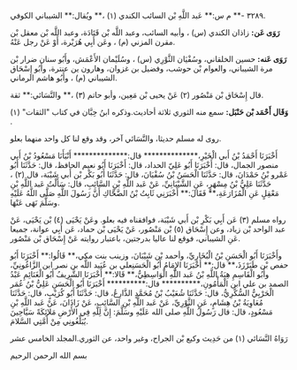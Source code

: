 ٣٢٨٩ -** م س:** عَبد اللَّهِ بْن السائب الكندي (١) ،** ويُقال:** الشيباني الكوفي.

**رَوَى عَن:** زاذان الكندي (س) ، وأبيه السائب، وعبد اللَّه بْن قَتَادَة، وعبد اللَّه بْن معقل بْن مقرن المزني (م) ، وعَن أَبِي هُرَيْرة، أَوْ عَنْ رجل عَنْهُ.

**رَوَى عَنه:** حسين الخلقاني، وسُفْيَان الثَّوْرِي (س) ، وسُلَيْمان الأَعْمَش، وأَبُو سنان ضرار بْن مرة الشيباني، والعوام بْن حوشب، وفضيل بن غزوان، وهارون ين عنترة، وأَبُو إِسْحَاق الشيباني (م) ، وأَبُو هاشم الرماني.

قال إِسْحَاق بْن مَنْصُور (٢) عَنْ يحيى بْن مَعِين، وأبو حاتم (٣) ،** والنَّسَائي:** ثقة.

**وَقَال أَحْمَد بْن حَنْبَل:** سمع منه الثوري ثلاثة أحاديث.وذكره ابنُ حِبَّان في كتاب "الثقات" (١) .

روى له مسلم حديثا، والنَّسَائي آخر، وقد وقع لنا كل واحد منهما بعلو.

أَخْبَرَنَا أَحْمَدُ بْنُ أَبي الْخَيْرِ،************** قال:************** أَنْبَأَنَا مَسْعُودُ بْنُ أَبي منصور الجمال، قال: أَخْبَرَنَا أَبُو عَلِيّ الحداد، قال: أَخْبَرَنَا أَبُو نعيم الحافظ، قال: حَدَّثَنَا أَبُو عَمْرو بْنُ حَمْدَانَ، قال: حَدَّثَنَا الْحَسَنُ بْنُ سُفْيَانَ، قال: حَدَّثَنَا أَبُو بَكْر بْن أَبي شَيْبَة، قال (٢) ، حَدَّثَنَا عَلِيُّ بْنُ مِسْهَرٍ، عَنِ الشَّيْبَانِيِّ، عَنْ عَبد اللَّهِ بْنِ السَّائِبِ، قال: سَأَلْتُ عَبد اللَّهِ بْنِ مَعْقِلٍ عَنِ الْمُزَارَعَةِ،** فَقَالَ:** أَخْبَرَنِي ثَابِتُ بْنُ الضَّحَّاكِ أَنَّ رَسُولَ اللَّهِ صَلَّى اللَّهُ عَلَيْهِ وسَلَّمَ نَهَى عَنْهَا.

رواه مسلم (٣) عَن أَبِي بَكْرِ بْن أَبي شَيْبَة، فوافقناه فيه بعلو. وعَنْ يَحْيَى (٤) بْن يَحْيَى، عَنْ عبد الواحد بْن زياد، وعن إِسْحَاق (٥) بْن مَنْصُور، عَنْ يَحْيَى بْن حماد، عَن أَبِي عوانة، جميعا عَنِ الشيباني، فوقع لنا عاليا بدرجتين، باعتبار روايته عَنْ إِسْحَاق بْن مَنْصُور.

وأَخْبَرَنَا أَبُو الْحَسَنِ بْنُ الْبُخَارِيِّ، وأحمد بْن شَيْبَانَ، وزينب بنت مكي،** قَالُوا:** أَخْبَرَنَا أَبُو حفص بْن طَبَرْزَذَ،** قال:** أَخْبَرَنَا الإِمَامُ أَبُو الْحَسَنِعلي بن عُبَيد اللَّه بن نصر ابن الزَّاغُونِيِّ، وأَبُو الْقَاسِمِ هِبَةُ اللَّهِ بْنُ عَبد اللَّهِ الْوَاسِطِيُّ،** قَالا:** أَخْبَرَنَا الشَّرِيفُ أَبُو الْغَنَائِمِ عَبْدُ الصمد بن علي ابن الْمَأْمُونِ،********** قال:********** أَخْبَرَنَا أَبُو الْحَسَنِ عَلِيُّ بْنُ عُمَر الْحَرْبِيُّ السُّكَّرِيُّ، قال: حَدَّثَنَا شُعَيْبُ بْنُ مُحَمَّدٍ الذَّارِعُ، قال: حَدَّثَنَا أَبُو كُرَيْبٍ، قال: حَدَّثَنَا مُعَاوِيَةُ بْنُ هِشَامٍ، عَنِ الثَّوْرِيِّ، عَنْ عَبد اللَّهِ بْنِ السَّائِبِ، عَنْ زَاذَانَ، عَنْ عَبد اللَّهِ بْنِ مَسْعُودٍ، قال: قال رَسُولُ اللَّهِ صلى الله عَلَيْهِ وسَلَّمَ: إِنَّ لِلَّهِ فِي الأَرْضِ مَلائِكَةً سَيَّاحِينَ يُبَلِّغُونِي مِنْ أُمَّتِي السَّلامَ.

رَوَاهُ النَّسَائي (١) من حَدِيث وكيع بْن الجراح، وغير واحد، عن الثوري.المجلد الخامس عشر

بسم الله الرحمن الرحيم